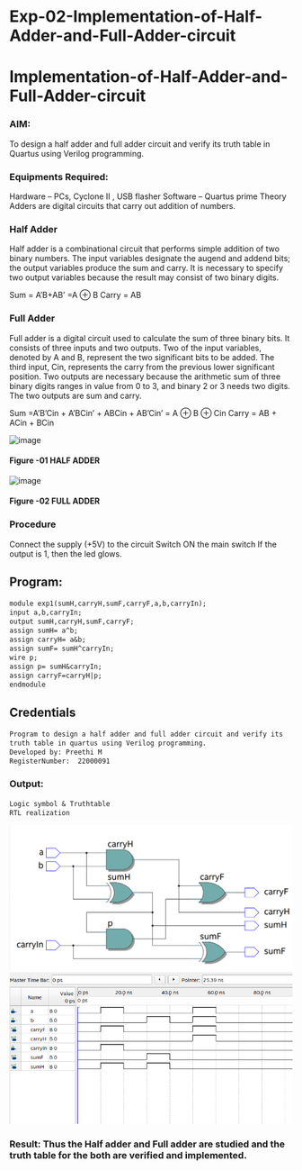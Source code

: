 # Exp-02-Implementation-of-Half-Adder-and-Full-Adder-circuit

# Implementation-of-Half-Adder-and-Full-Adder-circuit
### AIM:
To design a half adder and full adder circuit and verify its truth table in Quartus using Verilog programming.

### Equipments Required:
Hardware – PCs, Cyclone II , USB flasher
Software – Quartus prime
Theory
Adders are digital circuits that carry out addition of numbers.

### Half Adder
Half adder is a combinational circuit that performs simple addition of two binary numbers. The input variables designate the augend and addend bits; the output variables produce the sum and carry. It is necessary to specify two output variables because the result may consist of two binary digits.

Sum = A’B+AB’ =A ⊕ B Carry = AB

### Full Adder
Full adder is a digital circuit used to calculate the sum of three binary bits. It consists of three inputs and two outputs. Two of the input variables, denoted by A and B, represent the two significant bits to be added. The third input, Cin, represents the carry from the previous lower significant position. Two outputs are necessary because the arithmetic sum of three binary digits ranges in value from 0 to 3, and binary 2 or 3 needs two digits. The two outputs are sum and carry.

Sum =A’B’Cin + A’BCin’ + ABCin + AB’Cin’ = A ⊕ B ⊕ Cin Carry = AB + ACin + BCin

 ![image](https://user-images.githubusercontent.com/36288975/163552156-a13e5a56-c638-4110-97d9-8896907c8d25.png)

#### Figure -01 HALF ADDER 


![image](https://user-images.githubusercontent.com/36288975/163552057-b3547877-6d07-45b4-b7e0-bcfebfad9e1d.png)

#### Figure -02 FULL ADDER 

### Procedure

Connect the supply (+5V) to the circuit
Switch ON the main switch
If the output is 1, then the led glows.

## Program:
    module exp1(sumH,carryH,sumF,carryF,a,b,carryIn);
    input a,b,carryIn;
    output sumH,carryH,sumF,carryF;
    assign sumH= a^b;
    assign carryH= a&b;
    assign sumF= sumH^carryIn;
    wire p;
    assign p= sumH&carryIn;
    assign carryF=carryH|p;
    endmodule
## Credentials
    Program to design a half adder and full adder circuit and verify its truth table in quartus using Verilog programming.
    Developed by: Preethi M
    RegisterNumber:  22000091

### Output:
    Logic symbol & Truthtable
    RTL realization
  ![RTL](images\Half&fullAdderRtl.png)
  ![TruthTable](images\Half&fullAdderSim.png)


### Result: Thus the Half adder and Full adder are studied and the truth table for the both are verified and implemented.
